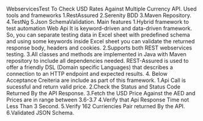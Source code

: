 WebservicesTest To Check USD Rates Against Multiple Currency API.
Used tools and frameworks
    1.RestAssured
    2.Serenity BDD
    3.Maven Repository.
    4.TestNg
    5.Json SchemaValidation.
    Main features
       1.Hybrid framework to test automation Web Api It is keyword-driven and data-driven framework. So, you can separate testing data in Excel sheet 
       with predefined schema and using some keywords inside Excel sheet you can validate the returned response body, headers and cookies.
       2.Supports both REST webservices testing.
       3.All classes and methods are implemented in Java with Maven repository to include all dependencies needed. REST-Assured is used to offer a 
       friendly DSL (Domain specific Languages) that describes a connection to an HTTP endpoint and expected results.
       4. Below Acceptance Creiteria are include as part of this framework.
             1.Api Call is sucessful and return valid price.
             2.Check the Status and Status Code Returned By the API Response.
             3.Fetch the USD Price Against the AED and Prices are in range between 3.6-3.7
             4.Verify that Api Response Time not Less Than 3 Second.
             5.Verify 162 Curriencies Pair returned By the API.
             6.Validated JSON Schema.
       
